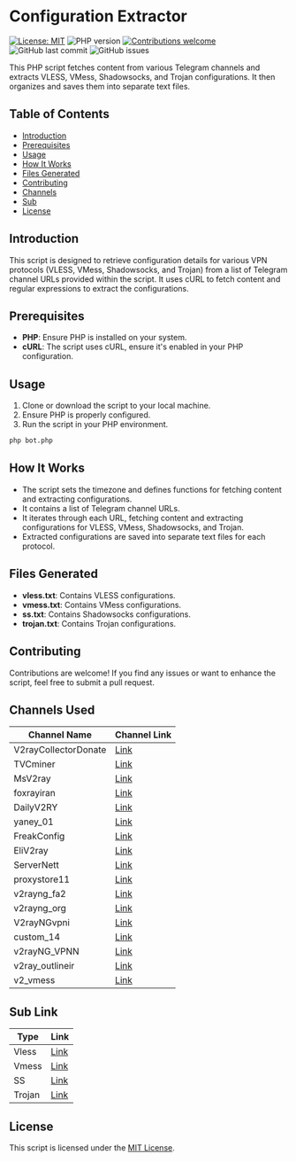 # Configuration Extractor

[![License: MIT](https://img.shields.io/badge/License-MIT-yellow.svg)](https://github.com/MhdiTaheri/V2rayCollector/blob/main/LICENSE)
![PHP version](https://img.shields.io/badge/php-%3E%3D7.0-blue)
[![Contributions welcome](https://img.shields.io/badge/contributions-welcome-brightgreen.svg)](https://github.com/MhdiTaheri/V2rayCollector)
![GitHub last commit](https://img.shields.io/github/last-commit/MhdiTaheri/V2rayCollector)
![GitHub issues](https://img.shields.io/github/issues/MhdiTaheri/V2rayCollector)


This PHP script fetches content from various Telegram channels and extracts VLESS, VMess, Shadowsocks, and Trojan configurations. It then organizes and saves them into separate text files.


## Table of Contents

- [Introduction](#introduction)
- [Prerequisites](#prerequisites)
- [Usage](#usage)
- [How It Works](#how-it-works)
- [Files Generated](#files-generated)
- [Contributing](#contributing)
- [Channels](Channels-Used)
- [Sub](#Sub-Link)
- [License](#license)

## Introduction

This script is designed to retrieve configuration details for various VPN protocols (VLESS, VMess, Shadowsocks, and Trojan) from a list of Telegram channel URLs provided within the script. It uses cURL to fetch content and regular expressions to extract the configurations.

## Prerequisites

- **PHP**: Ensure PHP is installed on your system.
- **cURL**: The script uses cURL, ensure it's enabled in your PHP configuration.

## Usage

1. Clone or download the script to your local machine.
2. Ensure PHP is properly configured.
3. Run the script in your PHP environment.

```bash
php bot.php
```

## How It Works

- The script sets the timezone and defines functions for fetching content and extracting configurations.
- It contains a list of Telegram channel URLs.
- It iterates through each URL, fetching content and extracting configurations for VLESS, VMess, Shadowsocks, and Trojan.
- Extracted configurations are saved into separate text files for each protocol.

## Files Generated

- **vless.txt**: Contains VLESS configurations.
- **vmess.txt**: Contains VMess configurations.
- **ss.txt**: Contains Shadowsocks configurations.
- **trojan.txt**: Contains Trojan configurations.

## Contributing

Contributions are welcome! If you find any issues or want to enhance the script, feel free to submit a pull request.

## Channels Used

| Channel Name | Channel Link |
|--------------|--------------|
| V2rayCollectorDonate | [Link](https://t.me/s/V2rayCollectorDonate) |
| TVCminer | [Link](https://t.me/s/TVCminer) |
| MsV2ray | [Link](https://t.me/s/MsV2ray) |
| foxrayiran | [Link](https://t.me/s/foxrayiran) |
| DailyV2RY | [Link](https://t.me/s/DailyV2RY) |
| yaney_01 | [Link](https://t.me/s/yaney_01) |
| FreakConfig | [Link](https://t.me/s/FreakConfig) |
| EliV2ray | [Link](https://t.me/s/EliV2ray) |
| ServerNett | [Link](https://t.me/s/ServerNett) |
| proxystore11 | [Link](https://t.me/s/proxystore11) |
| v2rayng_fa2 | [Link](https://t.me/s/v2rayng_fa2) |
| v2rayng_org | [Link](https://t.me/s/v2rayng_org) |
| V2rayNGvpni | [Link](https://t.me/s/V2rayNGvpni) |
| custom_14 | [Link](https://t.me/s/custom_14) |
| v2rayNG_VPNN | [Link](https://t.me/s/v2rayNG_VPNN) |
| v2ray_outlineir | [Link](https://t.me/s/v2ray_outlineir) |
| v2_vmess | [Link](https://t.me/s/v2_vmess) |

## Sub Link
| Type | Link |
|--------------|--------------|
| Vless | [Link](https://raw.githubusercontent.com/MhdiTaheri/V2rayCollector/main/vless.txt) |
| Vmess | [Link](https://raw.githubusercontent.com/MhdiTaheri/V2rayCollector/main/vmess.txt) |
| SS | [Link](https://raw.githubusercontent.com/MhdiTaheri/V2rayCollector/main/ss.txt) |
| Trojan | [Link](https://raw.githubusercontent.com/MhdiTaheri/V2rayCollector/main/trojan.txt) |

## License

This script is licensed under the [MIT License](LICENSE).

